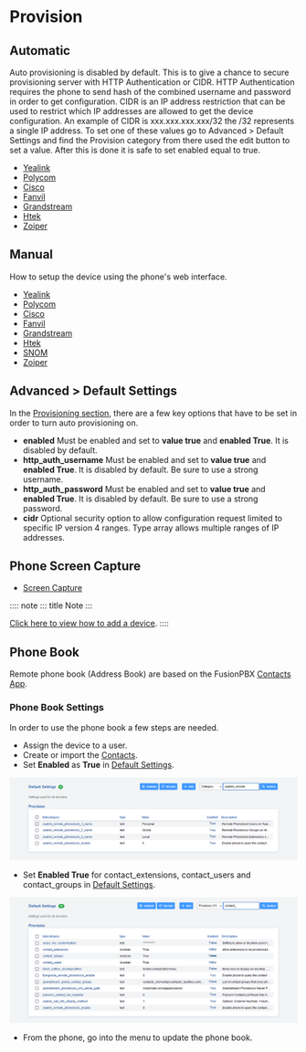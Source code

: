 # Provision

## Automatic

Auto provisioning is disabled by default. This is to give a chance to
secure provisioning server with HTTP Authentication or CIDR. HTTP
Authentication requires the phone to send hash of the combined username
and password in order to get configuration. CIDR is an IP address
restriction that can be used to restrict which IP addresses are allowed
to get the device configuration. An example of CIDR is
xxx.xxx.xxx.xxx/32 the /32 represents a single IP address. To set one of
these values go to Advanced \> Default Settings and find the Provision
category from there used the edit button to set a value. After this is
done it is safe to set enabled equal to true.

-   [Yealink](http://docs.fusionpbx.com/en/latest/applications/provision/provision_auto_yealink.html)
-   [Polycom](http://docs.fusionpbx.com/en/latest/applications/provision/provision_auto_polycom.html)
-   [Cisco](http://docs.fusionpbx.com/en/latest/applications/provision/provision_auto_cisco.html)
-   [Fanvil](http://docs.fusionpbx.com/en/latest/applications/provision/provision_auto_fanvil.html)
-   [Grandstream](http://docs.fusionpbx.com/en/latest/applications/provision/provision_auto_grandstream.html)
-   [Htek](http://docs.fusionpbx.com/en/latest/applications/provision/provision_auto_htek.html)
-   [Zoiper](http://docs.fusionpbx.com/en/latest/applications/provision/provision_auto_zoiper.html)

## Manual

How to setup the device using the phone\'s web interface.

-   [Yealink](https://docs.fusionpbx.com/en/latest/applications/provision/provision_manual_yealink.html)
-   [Polycom](https://docs.fusionpbx.com/en/latest/applications/provision/provision_manual_polycom.html)
-   [Cisco](http://docs.fusionpbx.com/en/latest/applications/provision/provision_manual_cisco.html)
-   [Fanvil](https://docs.fusionpbx.com/en/latest/applications/provision/provision_manual_fanvil.html)
-   [Grandstream](https://docs.fusionpbx.com/en/latest/applications/provision/provision_manual_grandstream.html)
-   [Htek](http://docs.fusionpbx.com/en/latest/applications/provision/provision_manual_htek.html)
-   [SNOM](http://docs.fusionpbx.com/en/latest/applications/provision/provision_manual_snom.html)
-   [Zoiper](https://docs.fusionpbx.com/en/latest/applications/provision/provision_manual_zoiper.html)

## Advanced \> Default Settings

In the [Provisioning
section](/en/latest/advanced/default_settings.html#id17), there are a
few key options that have to be set in order to turn auto provisioning
on.

-   **enabled** Must be enabled and set to **value true** and **enabled
    True**. It is disabled by default.
-   **http_auth_username** Must be enabled and set to **value true** and
    **enabled True**. It is disabled by default. Be sure to use a strong
    username.
-   **http_auth_password** Must be enabled and set to **value true** and
    **enabled True**. It is disabled by default. Be sure to use a strong
    password.
-   **cidr** Optional security option to allow configuration request
    limited to specific IP version 4 ranges. Type array allows multiple
    ranges of IP addresses.

## Phone Screen Capture

-   [Screen
    Capture](https://docs.fusionpbx.com/en/latest/applications/provision/phone_screen_capture.html)

:::: note
::: title
Note
:::

[Click here to view how to add a
device](https://docs.fusionpbx.com/en/latest/accounts/devices.html).
::::

## Phone Book

Remote phone book (Address Book) are based on the FusionPBX [Contacts
App](/en/latest/applications/contacts.html).

### Phone Book Settings

In order to use the phone book a few steps are needed.

-   Assign the device to a user.
-   Create or import the
    [Contacts](/en/latest/applications/contacts.html).
-   Set **Enabled** as **True** in [Default
    Settings](/en/latest/advanced/default_settings.html).

![image](../_static/images/provision/fusionpbx_remote_phonebook1.png)

-   Set **Enabled True** for contact_extensions, contact_users and contact_groups in [Default
    Settings](/en/latest/advanced/default_settings.html).

![image](../_static/images/provision/fusionpbx_phone_book2.png)

-   From the phone, go into the menu to update the phone book.
